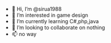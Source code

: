 - 👋 Hi, I’m @sirua1988
- 👀 I’m interested in game design
- 🌱 I’m currently learning C#,php,java
- 💞️ I’m looking to collaborate on nothing
- 📫 no way

<!---
sirua1988/sirua1988 is a ✨ special ✨ repository because its `README.md` (this file) appears on your GitHub profile.
You can click the Preview link to take a look at your changes.
--->
